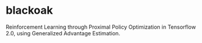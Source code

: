 # blackoak
Reinforcement Learning through Proximal Policy Optimization in Tensorflow 2.0, using Generalized Advantage Estimation.
